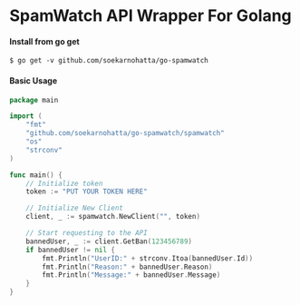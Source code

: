# SpamWatch API Wrapper For Golang

#### Install from go get

```
$ go get -v github.com/soekarnohatta/go-spamwatch
```

#### Basic Usage

```go
package main

import (
	"fmt"
	"github.com/soekarnohatta/go-spamwatch/spamwatch"
	"os"
	"strconv"
)

func main() {
	// Initialize token
	token := "PUT YOUR TOKEN HERE"

	// Initialize New Client
	client, _ := spamwatch.NewClient("", token)

	// Start requesting to the API
	bannedUser, _ := client.GetBan(123456789)
	if bannedUser != nil {
		fmt.Println("UserID:" + strconv.Itoa(bannedUser.Id))
		fmt.Println("Reason:" + bannedUser.Reason)
		fmt.Println("Message:" + bannedUser.Message)
	}
}
```
